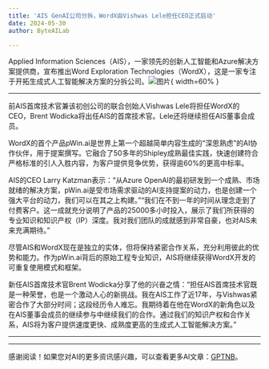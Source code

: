 ```yaml
---
title: 'AIS GenAI公司分拆，WordX由Vishwas Lele担任CEO正式启动'
date: 2024-05-30
author: ByteAILab

---
```


Applied Information Sciences（AIS），一家领先的创新人工智能和Azure解决方案提供商，宣布推出Word Exploration Technologies（WordX），这是一家专注于开拓生成式人工智能解决方案的分拆公司。![图片](https://ai-techpark.com/wp-content/uploads/2024/05/AIS-960x540.jpg){ width=60% }

---
前AIS首席技术官兼该初创公司的联合创始人Vishwas Lele将担任WordX的CEO，Brent Wodicka将出任AIS的首席技术官。Lele还将继续担任AIS董事会成员。

WordX的首个产品pWin.ai是世界上第一个超越简单内容生成的“深思熟虑”的AI协作伙伴，用于提案撰写。它融合了50多年的Shipley成熟最佳实践，快速创建符合严格标准的引人入胜内容，为客户提供竞争优势，获得逾60%的更高中标率。

AIS的CEO Larry Katzman表示：“从Azure OpenAI的最初研发到一个成熟、市场就绪的解决方案，pWin.ai是受市场需求驱动的AI支持提案的动力，也是创建一个强大平台的动力，我们可以在其之上构建。”“我们在不到一年的时间从理念走到了付费客户。这一成就充分说明了产品的25000多小时投入，展示了我们所获得的专业知识和知识产权（IP）深度。我对我们团队的成就感到非常自豪，也对AIS未来充满期待。”

尽管AIS和WordX现在是独立的实体，但将保持紧密合作关系，充分利用彼此的优势和能力。作为pWin.ai背后的原始工程专业知识，AIS将继续获得WordX开发的可重复使用模式和框架。

新任AIS首席技术官Brent Wodicka分享了他的兴奋之情：“担任AIS首席技术官既是一种荣誉，也是一个激动人心的新挑战。我在AIS工作了近17年，与Vishwas紧密合作了大部分时间；这段经历令人难忘。我期待着在他在WordX的新角色以及在AIS董事会成员的继续参与中继续我们的合作。通过我们的知识产权和合作关系，AIS将为客户提供速度更快、成熟度更高的生成式人工智能解决方案。”



---
---
感谢阅读！如果您对AI的更多资讯感兴趣，可以查看更多AI文章：[GPTNB](https://gptnb.com)。